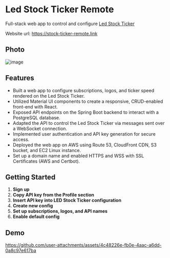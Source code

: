 # Led Stock Ticker Remote

Full-stack web app to control and configure [Led Stock Ticker](https://github.com/yahnyshc/stockTicker)

Website url: https://stock-ticker-remote.link

## Photo

![image](https://github.com/user-attachments/assets/14d96cda-1d88-4194-9601-52b8c40e28c5)


## Features
- Built a web app to configure subscriptions, logos, and ticker speed rendered on the Led Stock Ticker.
- Utilized Material UI components to create a responsive, CRUD-enabled front-end with React.
- Exposed API endpoints on the Spring Boot backend to interact with a PostgreSQL database.
- Adapted the API to control the Led Stock Ticker via messages sent over a WebSocket connection.
- Implemented user authentication and API key generation for secure access.
- Deployed the web app on AWS using Route 53, CloudFront CDN, S3 bucket, and EC2 Linux instance.
- Set up a domain name and enabled HTTPS and WSS with SSL Certificates (AWS and Certbot).

## Getting Started

1. **Sign up**
2. **Copy API key from the Profile section**
3. **Insert API key into LED Stock Ticker configuration**
4. **Create new config**
5. **Set up subscriptions, logos, and API names**
6. **Enable default config**

## Demo

https://github.com/user-attachments/assets/4c48226e-fb0e-4aac-a6dd-0a8c97e617ba


